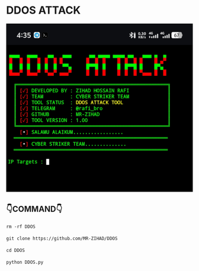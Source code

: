 # DDOS ATTACK

<p align="center">
  <img src="https://github.com/MR-ZIHAD/DDOS/blob/main/Screenshot_20250404_163505.jpg">
</p>

## 👇COMMAND👇

```
rm -rf DDOS

git clone https://github.com/MR-ZIHAD/DDOS

cd DDOS

python DDOS.py

```
